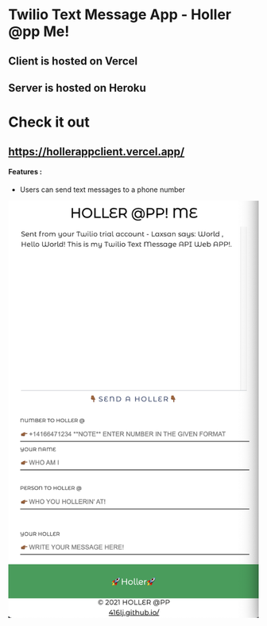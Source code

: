 # Twilio Text Message App - Holler @pp Me!
## Client is hosted on Vercel
## Server is hosted on Heroku

# Check it out
## https://hollerappclient.vercel.app/

#### Features :
* Users can send text messages to a phone number

![Screenshot](shot.png)






